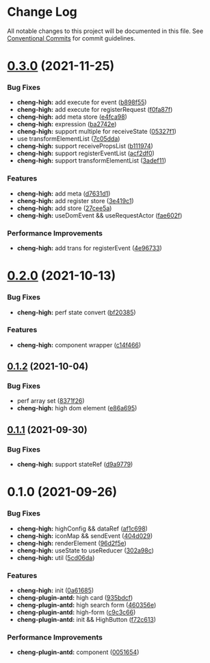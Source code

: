 # Change Log

All notable changes to this project will be documented in this file.
See [Conventional Commits](https://conventionalcommits.org) for commit guidelines.

# [0.3.0](https://github.com/zxeryu/react-start/compare/@react-start/cheng-high@0.2.0...@react-start/cheng-high@0.3.0) (2021-11-25)

### Bug Fixes

- **cheng-high:** add execute for event ([b898f55](https://github.com/zxeryu/react-start/commit/b898f55de7523a2acf3e439fe23050fd99ffbfe6))
- **cheng-high:** add execute for registerRequest ([f0fa87f](https://github.com/zxeryu/react-start/commit/f0fa87f312410622abc27cf79188797840b40796))
- **cheng-high:** add meta store ([e4fca98](https://github.com/zxeryu/react-start/commit/e4fca98da7468ef294fd2704d68301669a25d7a3))
- **cheng-high:** expression ([ba2742e](https://github.com/zxeryu/react-start/commit/ba2742e3c0c11485c7285f82d3333dc262939a7a))
- **cheng-high:** support multiple for receiveState ([05327f1](https://github.com/zxeryu/react-start/commit/05327f1e58da6c59c4b89d52d2f193c1251ec9c9))
- use transformElementList ([7c05dda](https://github.com/zxeryu/react-start/commit/7c05dda9fba743809093c21cd43cc59a8c81f04d))
- **cheng-high:** support receivePropsList ([b111974](https://github.com/zxeryu/react-start/commit/b111974b8355490936ce47f875b351e0287a69c3))
- **cheng-high:** support registerEventList ([acf2df0](https://github.com/zxeryu/react-start/commit/acf2df026b4a1e91b2d893cf9c70bd86336ab107))
- **cheng-high:** support transformElementList ([3adef11](https://github.com/zxeryu/react-start/commit/3adef117893b3ce7d04ac539e242a3ec5ebdd216))

### Features

- **cheng-high:** add meta ([d7631d1](https://github.com/zxeryu/react-start/commit/d7631d10e6012f28288a2656f2674c5c3b97daf6))
- **cheng-high:** add register store ([3e419c1](https://github.com/zxeryu/react-start/commit/3e419c1936c78bd1e195210fa9e584f43ab76a75))
- **cheng-high:** add store ([27cee5a](https://github.com/zxeryu/react-start/commit/27cee5a534c3117645a466f22ad37a1f502892a5))
- **cheng-high:** useDomEvent && useRequestActor ([fae602f](https://github.com/zxeryu/react-start/commit/fae602f534eb95115fb49672422ff772dcb48c24))

### Performance Improvements

- **cheng-high:** add trans for registerEvent ([4e96733](https://github.com/zxeryu/react-start/commit/4e9673375a6d843308a2c584fd6b16e6c94809b3))

# [0.2.0](https://github.com/zxeryu/react-start/compare/@react-start/cheng-high@0.1.2...@react-start/cheng-high@0.2.0) (2021-10-13)

### Bug Fixes

- **cheng-high:** perf state convert ([bf20385](https://github.com/zxeryu/react-start/commit/bf20385075e3a459e07baf4dca683428618d1c25))

### Features

- **cheng-high:** component wrapper ([c14f466](https://github.com/zxeryu/react-start/commit/c14f4660e7800abf05fb734f3a62f6b399204dfe))

## [0.1.2](https://github.com/zxeryu/react-start/compare/@react-start/cheng-high@0.1.1...@react-start/cheng-high@0.1.2) (2021-10-04)

### Bug Fixes

- perf array set ([8371f26](https://github.com/zxeryu/react-start/commit/8371f2631c794daaaea14edc07faa3e2526a04de))
- **cheng-high:** high dom element ([e86a695](https://github.com/zxeryu/react-start/commit/e86a695a1ec3da21d229a4e5b852d7423aa6cdd4))

## [0.1.1](https://github.com/zxeryu/react-start/compare/@react-start/cheng-high@0.1.0...@react-start/cheng-high@0.1.1) (2021-09-30)

### Bug Fixes

- **cheng-high:** support stateRef ([d9a9779](https://github.com/zxeryu/react-start/commit/d9a977956d718cb5ce85cf6a79d79e58ac7dc757))

# 0.1.0 (2021-09-26)

### Bug Fixes

- **cheng-high:** highConfig && dataRef ([af1c698](https://github.com/zxeryu/react-start/commit/af1c69809dd6a4e40bb4369875176907eefee399))
- **cheng-high:** iconMap && sendEvent ([404d029](https://github.com/zxeryu/react-start/commit/404d029ec68059c52d668ee9928e92a7dc7c3fc3))
- **cheng-high:** renderElement ([96d2f5e](https://github.com/zxeryu/react-start/commit/96d2f5e5e1a26cb1c357c68b1b3ae7bb5eea7155))
- **cheng-high:** useState to useReducer ([302a98c](https://github.com/zxeryu/react-start/commit/302a98c19a12e4909713c18f1ba83674872124e5))
- **cheng-high:** util ([5cd06da](https://github.com/zxeryu/react-start/commit/5cd06daa2359085cfe132ebc088dfc3b6a505eef))

### Features

- **cheng-high:** init ([0a61685](https://github.com/zxeryu/react-start/commit/0a61685a6042fd17b18d6dd07ae71b86bf7d137d))
- **cheng-plugin-antd:** high card ([935bdcf](https://github.com/zxeryu/react-start/commit/935bdcffa63c8040f137485a15d57003c1e95a8b))
- **cheng-plugin-antd:** high search form ([460356e](https://github.com/zxeryu/react-start/commit/460356ec839a15ef465262316ef8564d6ec63d15))
- **cheng-plugin-antd:** high-form ([c9c3c66](https://github.com/zxeryu/react-start/commit/c9c3c6645f6ded196746b49b918a172ad59d4819))
- **cheng-plugin-antd:** init && HighButton ([f72c613](https://github.com/zxeryu/react-start/commit/f72c61348cf1e4642ceb54d157202cbb952acb86))

### Performance Improvements

- **cheng-plugin-antd:** component ([0051654](https://github.com/zxeryu/react-start/commit/0051654d80a08b36b04cdeddd275f6d06e1f1015))
